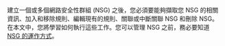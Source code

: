 建立一個或多個網路安全性群組 (NSG) 之後，您必須要能夠擷取您 NSG 的相關資訊、加入和移除規則、編輯現有的規則、關聯或中斷關聯 NSG 和刪除 NSG。在本文中，您將學習如何執行這些工作。您可以管理 NSG 之前，務必要知道 [NSG 的運作方式](..\articles\virtual-network\virtual-networks-nsg.md)。

<!---HONumber=AcomDC_0323_2016-->